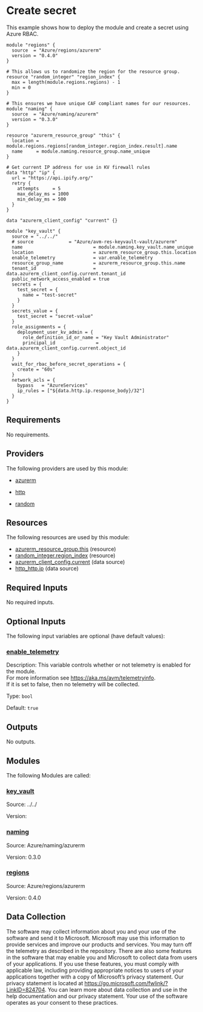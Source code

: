 <!-- BEGIN_TF_DOCS -->
# Create secret

This example shows how to deploy the module and create a secret using Azure RBAC.

```hcl
module "regions" {
  source  = "Azure/regions/azurerm"
  version = "0.4.0"
}

# This allows us to randomize the region for the resource group.
resource "random_integer" "region_index" {
  max = length(module.regions.regions) - 1
  min = 0
}

# This ensures we have unique CAF compliant names for our resources.
module "naming" {
  source  = "Azure/naming/azurerm"
  version = "0.3.0"
}

resource "azurerm_resource_group" "this" {
  location = module.regions.regions[random_integer.region_index.result].name
  name     = module.naming.resource_group.name_unique
}

# Get current IP address for use in KV firewall rules
data "http" "ip" {
  url = "https://api.ipify.org/"
  retry {
    attempts     = 5
    max_delay_ms = 1000
    min_delay_ms = 500
  }
}

data "azurerm_client_config" "current" {}

module "key_vault" {
  source = "../../"
  # source             = "Azure/avm-res-keyvault-vault/azurerm"
  name                          = module.naming.key_vault.name_unique
  location                      = azurerm_resource_group.this.location
  enable_telemetry              = var.enable_telemetry
  resource_group_name           = azurerm_resource_group.this.name
  tenant_id                     = data.azurerm_client_config.current.tenant_id
  public_network_access_enabled = true
  secrets = {
    test_secret = {
      name = "test-secret"
    }
  }
  secrets_value = {
    test_secret = "secret-value"
  }
  role_assignments = {
    deployment_user_kv_admin = {
      role_definition_id_or_name = "Key Vault Administrator"
      principal_id               = data.azurerm_client_config.current.object_id
    }
  }
  wait_for_rbac_before_secret_operations = {
    create = "60s"
  }
  network_acls = {
    bypass   = "AzureServices"
    ip_rules = ["${data.http.ip.response_body}/32"]
  }
}
```

<!-- markdownlint-disable MD033 -->
## Requirements

No requirements.

## Providers

The following providers are used by this module:

- <a name="provider_azurerm"></a> [azurerm](#provider\_azurerm)

- <a name="provider_http"></a> [http](#provider\_http)

- <a name="provider_random"></a> [random](#provider\_random)

## Resources

The following resources are used by this module:

- [azurerm_resource_group.this](https://registry.terraform.io/providers/hashicorp/azurerm/latest/docs/resources/resource_group) (resource)
- [random_integer.region_index](https://registry.terraform.io/providers/hashicorp/random/latest/docs/resources/integer) (resource)
- [azurerm_client_config.current](https://registry.terraform.io/providers/hashicorp/azurerm/latest/docs/data-sources/client_config) (data source)
- [http_http.ip](https://registry.terraform.io/providers/hashicorp/http/latest/docs/data-sources/http) (data source)

<!-- markdownlint-disable MD013 -->
## Required Inputs

No required inputs.

## Optional Inputs

The following input variables are optional (have default values):

### <a name="input_enable_telemetry"></a> [enable\_telemetry](#input\_enable\_telemetry)

Description: This variable controls whether or not telemetry is enabled for the module.  
For more information see https://aka.ms/avm/telemetryinfo.  
If it is set to false, then no telemetry will be collected.

Type: `bool`

Default: `true`

## Outputs

No outputs.

## Modules

The following Modules are called:

### <a name="module_key_vault"></a> [key\_vault](#module\_key\_vault)

Source: ../../

Version:

### <a name="module_naming"></a> [naming](#module\_naming)

Source: Azure/naming/azurerm

Version: 0.3.0

### <a name="module_regions"></a> [regions](#module\_regions)

Source: Azure/regions/azurerm

Version: 0.4.0

<!-- markdownlint-disable-next-line MD041 -->
## Data Collection

The software may collect information about you and your use of the software and send it to Microsoft. Microsoft may use this information to provide services and improve our products and services. You may turn off the telemetry as described in the repository. There are also some features in the software that may enable you and Microsoft to collect data from users of your applications. If you use these features, you must comply with applicable law, including providing appropriate notices to users of your applications together with a copy of Microsoft’s privacy statement. Our privacy statement is located at <https://go.microsoft.com/fwlink/?LinkID=824704>. You can learn more about data collection and use in the help documentation and our privacy statement. Your use of the software operates as your consent to these practices.
<!-- END_TF_DOCS -->